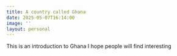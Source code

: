 ```yaml
---
title: A country called Ghana
date: 2025-05-07T16:14:00
image: ''
layout: personal
---
```

This is an introduction to Ghana I hope people will find interesting
